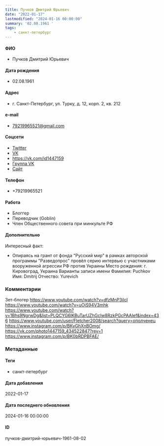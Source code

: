 ```yaml
---
title: Пучков Дмитрий Юрьевич
date: "2022-01-17"
lastmodified: "2024-01-16 00:00:00"
summary: '02.08.1961 '
tags: 
    - санкт-петербург
---
```

<!--# pp1-->
<!--## Фигурант-->
<!--### Личные данные-->
#### ФИО
- Пучков Дмитрий Юрьевич
#### Дата рождения
- 02.08.1961
#### Адрес
- г. Санкт-Петербург, ул. Турку, д. 12, корп. 2, кв. 212
#### e-mail
- 79219965521@gmail.com
#### Соцсети
- [Twitter](https://twitter.com/goblin_oper)
- [VK](http://vk.com/goblin)
- https://vk.com/id1447159
- [Группа VK](http://vk.com/goblin_oper_ru)
- [Сайт](http://oper.ru)
#### Телефон
- +79219965521
#### Работа
- Блоггер
- Переводчик (Goblin)
- Член Общественного совета при минкульте РФ
#### Дополнительно
Интересный факт:
- Опираясь на грант от фонда "Русский мир" в рамках авторской программы "Разведопрос" провёл серию интервью с участниками вооруженной агрессии РФ против Украины
Место рождения:
г. Кировоград, Украина
Варианты записи имени
Фамилия:
Puchkov
Имя:
Dmitrij
Отчество:
Yurevich
### Комментарии
Зет-блогер
https://www.youtube.com/watch?v=dfzMnP3ilcI
https://www.youtube.com/watch?v=uOjS94V3mhk
https://www.youtube.com/watch?v=1Bhs9NgrwDg&list=PLQCYG6lKBuTarUZhGcIw8RzkPGcPAAIef&index=436
https://www.youtube.com/user/Fletcher2008/search?query=ополченец
https://www.instagram.com/p/BKyGhXnBOmg/
https://vk.com/photo1447159_434522847?rev=1
https://www.instagram.com/p/BK0bRDPBFAE/
### Метаданные
#### Теги
- санкт-петербург
#### Дата добавления
2022-01-17
#### Дата последнего обновления
2024-01-16 00:00:00
#### ID
пучков-дмитрий-юрьевич-1961-08-02
<!--## END;-->
